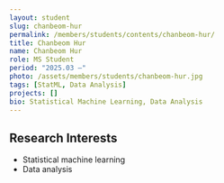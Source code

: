 ```yaml
---
layout: student
slug: chanbeom-hur
permalink: /members/students/contents/chanbeom-hur/
title: Chanbeom Hur
name: Chanbeom Hur
role: MS Student
period: "2025.03 —"
photo: /assets/members/students/chanbeom-hur.jpg
tags: [StatML, Data Analysis]
projects: []
bio: Statistical Machine Learning, Data Analysis
---
```


## Research Interests
- Statistical machine learning
- Data analysis
